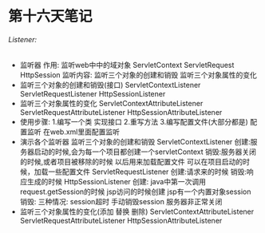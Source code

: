 # 第十六天笔记

###### Listener:
- 监听器	作用:
  	监听web中中的域对象 ServletContext ServletRequest HttpSession
监听内容:
  	监听三个对象的创建和销毁
  	监听三个对象属性的变化
- 监听三个对象的创建和销毁(接口)
      ServletContextListener
      ServletRequestListener
      HttpSessionListener
- 监听三个对象属性的变化
		ServletContextAttributeListener
		ServletRequestAttributeListener
		HttpSessionAttributeListener
- 使用步骤:
	1.编写一个类 实现接口
	2.重写方法
	3.编写配置文件(大部分都是)    配置监听  在web.xml里面配置监听
- 演示各个监听器
	监听三个对象的创建和销毁
  	ServletContextListener
  	创建:服务器启动的时候,会为每一个项目都创建一个servletContext
  	销毁:服务器关闭的时候,或者项目被移除的时候
  	以后用来加载配置文件         可以在项目启动的时候，加载一些配置文件
  	ServletRequestListener
  			创建:请求来的时候
  			销毁:响应生成的时候
  	HttpSessionListener
  			创建:
  			java中第一次调用request.getSession的时候
  			jsp访问的时候创建   jsp有一个内置对象session
  			销毁:
  			三种情况:
  			    session超时
  	        手动销毁session
  	        服务器非正常关闭
- 监听三个对象属性的变化(添加 替换 删除)
  	ServletContextAttributeListener
  	ServletRequestAttributeListener
  	HttpSessionAttributeListener
